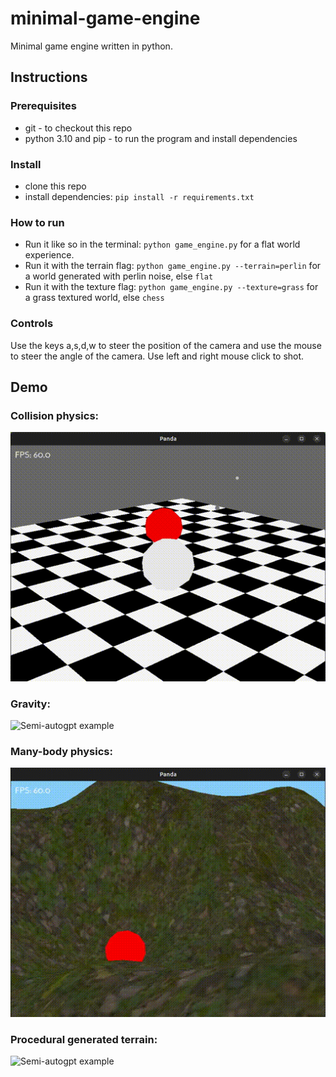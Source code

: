 # minimal-game-engine

Minimal game engine written in python.

## Instructions

### Prerequisites

* git - to checkout this repo
* python 3.10 and pip - to run the program and install dependencies

### Install

* clone this repo
* install dependencies: `pip install -r requirements.txt`

### How to run

* Run it like so in the terminal: `python game_engine.py` for a flat world experience.
* Run it with the terrain flag: `python game_engine.py --terrain=perlin` for a world generated with perlin noise, else `flat`
* Run it with the texture flag: `python game_engine.py --texture=grass` for a grass textured world, else `chess`

### Controls

Use the keys a,s,d,w to steer the position of the camera and use the mouse to steer the angle of the camera. Use left and right mouse click to shot.

## Demo
### Collision physics:
![Semi-autogpt example](docs/demo.gif)

### Gravity:
![Semi-autogpt example](docs/demo2.gif)

### Many-body physics:
![Semi-autogpt example](docs/demo3.gif)

### Procedural generated terrain:
![Semi-autogpt example](docs/demo4.gif)